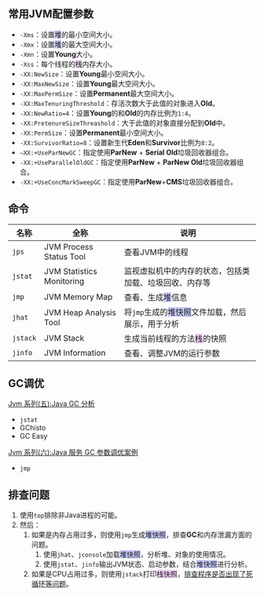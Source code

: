 ## 常用JVM配置参数

- `-Xms`：设置<span style=background:#c9ccff>堆</span>的最小空间大小。
- `-Xmx`：设置<span style=background:#c9ccff>堆</span>的最大空间大小。
- `-Xmn`：设置**Young**大小。
- `-Xss`：每个线程的<span style=background:#f8d2ff>栈</span>内存大小。
- `-XX:NewSize`：设置**Young**最小空间大小。
- `-XX:MaxNewSize`：设置**Young**最大空间大小。
- `-XX:MaxPermSize`：设置**Permanent**最大空间大小。
- `-XX:MaxTenuringThreshold`：存活次数大于此值的对象进入**Old**。
- `-XX:NewRatio=4`：设置**Young**的和**Old**的内存比例为`1:4`。
- `-XX:PretenureSizeThreashold`：大于此值的对象直接分配到**Old**中。
- `-XX:PermSize`：设置**Permanent**最小空间大小。
- `-XX:SurvivorRatio=8`：设置新生代**Eden**和**Survivor**比例为`8:2`。
- `–XX:+UseParNewGC`：指定使用**ParNew** + **Serial Old**垃圾回收器组合。
- `-XX:+UseParallelOldGC`：指定使用**ParNew** + **ParNew Old**垃圾回收器组合。
- `-XX:+UseConcMarkSweepGC`：指定使用**ParNew**+**CMS**垃圾回收器组合。



## 命令

| 名称     | 全称                      | 说明                                                         |
| -------- | ------------------------- | ------------------------------------------------------------ |
| `jps`    | JVM Process Status Tool   | 查看JVM中的线程                                              |
| `jstat`  | JVM Statistics Monitoring | 监视虚拟机中的内存的状态，包括类加载、垃圾回收、内存等       |
| `jmp`    | JVM Memory Map            | 查看、生成<span style=background:#c9ccff>堆</span>信息       |
| `jhat`   | JVM Heap Analysis Tool    | 将`jmp`生成的<span style=background:#c9ccff>堆快照</span>文件加载，然后展示，用于分析 |
| `jstack` | JVM Stack                 | 生成当前线程的方法<span style=background:#f8d2ff>栈</span>的快照 |
| `jinfo`  | JVM Information           | 查看、调整JVM的运行参数                                      |



## GC调优

[Jvm 系列(五):Java GC 分析](http://www.ityouknow.com/jvm/2017/09/18/GC-Analysis.html)

- `jstat`
- GChisto
- GC Easy

[Jvm 系列(六):Java 服务 GC 参数调优案例](http://www.ityouknow.com/jvm/2017/09/19/GC-tuning.html)

- `jmp`



## 排查问题

1. 使用`top`排除非Java进程的可能。
2. 然后：
   1. 如果是内存占用过多，则使用`jmp`生成<span style=background:#c9ccff>堆快照</span>，排查**GC**和内存泄漏方面的问题。
      1. 使用`jhat`、`jconsole`加载<span style=background:#c9ccff>堆快照</span>，分析堆、对象的使用情况。
      2. 使用`jstat`、`jinfo`输出JVM状态、启动参数，结合<span style=background:#c9ccff>堆快照</span>进行分析。
   2. 如果是CPU占用过多，则使用`jstack`打印<span style=background:#f8d2ff>栈快照</span>，[排查程序是否出现了死循环等问题](https://blog.csdn.net/puhaiyang/article/details/78663942)。

